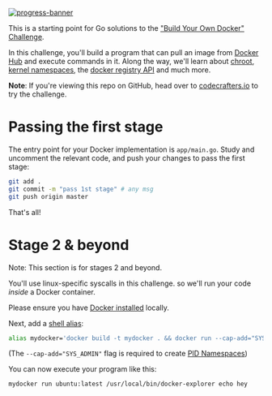 [![progress-banner](https://app.codecrafters.io/progress/docker/6000f0da-2d9a-4c37-ae27-ae7386d71dac)](https://app.codecrafters.io/users/lnnchau)

This is a starting point for Go solutions to the
["Build Your Own Docker" Challenge](https://codecrafters.io/challenges/docker).

In this challenge, you'll build a program that can pull an image from
[Docker Hub](https://hub.docker.com/) and execute commands in it. Along the way,
we'll learn about [chroot](https://en.wikipedia.org/wiki/Chroot),
[kernel namespaces](https://en.wikipedia.org/wiki/Linux_namespaces), the
[docker registry API](https://docs.docker.com/registry/spec/api/) and much more.

**Note**: If you're viewing this repo on GitHub, head over to
[codecrafters.io](https://codecrafters.io) to try the challenge.

# Passing the first stage

The entry point for your Docker implementation is `app/main.go`. Study and
uncomment the relevant code, and push your changes to pass the first stage:

```sh
git add .
git commit -m "pass 1st stage" # any msg
git push origin master
```

That's all!

# Stage 2 & beyond

Note: This section is for stages 2 and beyond.

You'll use linux-specific syscalls in this challenge. so we'll run your code
_inside_ a Docker container.

Please ensure you have [Docker installed](https://docs.docker.com/get-docker/)
locally.

Next, add a [shell alias](https://shapeshed.com/unix-alias/):

```sh
alias mydocker='docker build -t mydocker . && docker run --cap-add="SYS_ADMIN" mydocker'
```

(The `--cap-add="SYS_ADMIN"` flag is required to create
[PID Namespaces](https://man7.org/linux/man-pages/man7/pid_namespaces.7.html))

You can now execute your program like this:

```sh
mydocker run ubuntu:latest /usr/local/bin/docker-explorer echo hey
```
